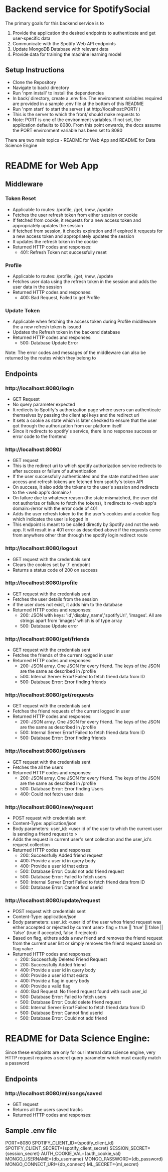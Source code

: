 
# Backend service for SpotifySocial

The primary goals for this backend service is to 
1. Provide the application the desired endpoints to authenticate and get user-specific data
2. Communicate with the Spotify Web API endpoints 
3. Update MongoDB Database with relevant data
4. Provide data for training the machine learning model

## Setup Instructions
- Clone the Repository
- Navigate to back/ directory
- Run 'npm install' to install the dependencies
- In back/ directory, create a .env file. The environment variables required are provided in a sample .env file at the bottom of this README
- Run 'npm start' to start the server ( at http://localhost:PORT/ )
- This is the server to which the front/ should make requests to 
- Note: PORT is one of the environment variables. If not set, the application defaults to 8080. From this point onwards, the docs assume the PORT environment variable has been set to 8080

There are two main topics - README for Web App and README for Data Science Engine

# README for Web App

## Middleware

### Token Reset
- Applicable to routes: /profile, /get, /new, /update
- Fetches the user refresh token from either session or cookie
- If fetched from cookie, it requests for a new access token and appropriately updates the session
- if fetched from session, it checks expiration and if expired it requests for a new access token and appropriately updates the session
- It updates the refresh token in the cookie
- Returned HTTP codes and responses:
	- 401: Refresh Token not successfully reset 

### Profile
- Applicable to routes: /profile, /get, /new, /update
- Fetches user data using the refresh token in the session and adds the user data in the session
- Returned HTTP codes and responses:
	- 400: Bad Request, Failed to get Profile

### Update Token
- Applicable when fetching the access token during Profile middleware the a new refresh token is issued
- Updates the Refresh token in the backend database
- Returned HTTP codes and responses:
	- 500: Database Update Error

Note: The error codes and messages of the middleware can also be returned by the routes which they belong to

## Endpoints

### http://localhost:8080/login
- GET Request
- No query parameter expected
- It rediects to Spotify's authorization page where users can authenticate themselves by passing the client api keys and the redirect uri
- It sets a cookie as state which is later checked to ensure that the user got through the authorization from our platform itself
- Since it redirects to spotify's service, there is no response success or error code to the frontend

### http://localhost:8080/
- GET request 
- This is the redirect uri to which spotify authorization service redirects to after success or failure of authentication
- If the user successfully authenticated and the state matched then user access and refresh tokens are fetched from spotify's token API
- On success, it also adds the tokens to the user's session and redirects to the <web app's domain>/
- On failure due to whatever reason (the state mismatched, the user did not authorize or failure to fetch the tokens), it redirects to <web app's domain>/error with the error code of 401
- Adds the user refresh token to the the user's cookies and a cookie flag which indicates the user is logged in
- This endpoint is meant to be called directly by Spotify and not the web app. It will result in a 401 error as described above if the requests come from anywhere other than through the spotify login redirect route

### http://localhost:8080/logout
- GET request with the credentials sent
- Clears the cookies set by '/' endpoint
- Returns a status code of 200 on success

### http://localhost:8080/profile
- GET request with the credentials sent
- Fetches the user details from the session
- if the user does not exist, it adds him to the database 
- Returned HTTP codes and responses:
	- 200: JSON with keys: 'id','display_name','spotifyUrl', 'images'. All are strings apart from 'images' which is of type array
	- 500: Database Update error

### http://localhost:8080/get/friends
- GET request with the credentials sent
- Fetches the friends of the current logged in user
- Returned HTTP codes and responses:
	- 200: JSON array. One JSON for every friend. The keys of the JSON are the same as described in /profile
	- 500: Internal Server Error! Failed to fetch friend data from ID
	- 500: Database Error: Error finding friends

### http://localhost:8080/get/requests
- GET request with the credentials sent
- Fetches the friend requests of the current logged in user
- Returned HTTP codes and responses:
	- 200: JSON array. One JSON for every friend. The keys of the JSON are the same as described in /profile
	- 500: Internal Server Error! Failed to fetch friend data from ID
	- 500: Database Error: Error finding friends

### http://localhost:8080/get/users
- GET request with the credentials sent
- Fetches the all the users 
- Returned HTTP codes and responses:
	- 200: JSON array. One JSON for every friend. The keys of the JSON are the same as described in /profile
	- 500: Database Error: Error finding Users
	- 400: Could not fetch user data

### http://localhost:8080/new/request
- POST request with credentials sent
- Content-Type: application/json
- Body parameters: user_id: \<user id of the user to which the current user is sending a friend request to \>
- Adds the request in current user's sent collection and the user_id's request collection
- Returned HTTP codes and responses:
	- 200: Successfully Added friend request
	- 400: Provide a user id in query body
	- 400: Provide a user id that exists
	- 500: Database Error: Could not add friend request
	- 500: Database Error: Failed to fetch users
	- 500: Internal Server Error! Failed to fetch friend data from ID
	- 500: Database Error: Cannot find userid

### http://localhost:8080/update/request
- POST request with credentials sent
- Content-Type: application/json
- Body parameters: user_id: \<user id of the user whos friend request was either accepted or rejected by current user\> flag = true || 'true' || false || 'false' (true if accepted, false if rejected)
- Based on flag, eithers adds a new friend and removes the friend request from the current user list or simply removes the friend request based on flag value
- Returned HTTP codes and responses:
	- 200: Successfully Deleted Friend Request
	- 200: Successfully Added friend
	- 400: Provide a user id in query body
	- 400: Provide a user id that exists
	- 400: Provide a flag in query body
	- 400: Provide a valid flag
	- 400: Bad Request: No friend request found with such user_id
	- 500: Database Error: Failed to fetch users
	- 500: Database Error: Could delete friend request
	- 500: Internal Server Error! Failed to fetch friend data from ID
	- 500: Database Error: Cannot find userid
	- 500: Database Error: Could not add friend

# README for Data Science Engine:

Since these endpoints are only for our internal data science engine, very HTTP request requires a secret query parameter which must exactly match
a password

## Endpoints



### http://localhost:8080/ml/songs/saved
- GET request
- Returns all the users saved tracks
- Returned HTTP codes and responses:



## Sample .env file
PORT=8080
SPOTIFY_CLIENT_ID={spotify_client_id}
SPOTIFY_CLIENT_SECRET={spotify_client_secret}
SESSION_SECRET={session_secret}
AUTH_COOKIE_VAL={auth_cookie_val}
MONGO_USERNAME={db_username}
MONGO_PASSWORD={db_password}
MONGO_CONNECT_URI={db_connect}
ML_SECRET={ml_secret}